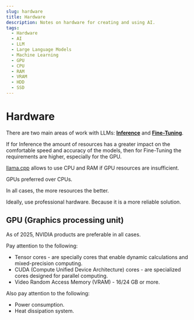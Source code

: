 ```yaml
---
slug: hardware
title: Hardware
description: Notes on hardware for creating and using AI.
tags:
  - Hardware
  - AI
  - LLM
  - Large Language Models
  - Machine Learning
  - GPU
  - CPU
  - RAM
  - VRAM
  - HDD
  - SSD
---
```


# Hardware

There are two main areas of work with LLMs: **[Inference](../llm/glossary.md)** and **[Fine-Tuning](../llm/glossary.md)**.

If for Inference the amount of resources has a greater impact on the comfortable speed and accuracy of the models,
then for Fine-Tuning the requirements are higher, especially for the GPU.

[llama.cpp](../llm/llama.cpp) allows to use CPU and RAM if GPU resources are insufficient.

GPUs preferred over CPUs.

In all cases, the more resources the better.

Ideally, use professional hardware. Because it is a more reliable solution.

## GPU (Graphics processing unit)

As of 2025, NVIDIA products are preferable in all cases.

Pay attention to the following:

* Tensor cores - are specially cores that enable dynamic calculations and mixed-precision computing.
* CUDA (Compute Unified Device Architecture) cores - are specialized cores designed for parallel computing.
* Video Random Access Memory (VRAM) - 16/24 GB or more.

Also pay attention to the following:

* Power consumption.
* Heat dissipation system.
